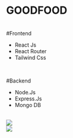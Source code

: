 <h1>G O O D F O O D</h1> 
<br>
#Frontend
<ul><li>React Js</li>
<li>React Router</li>
<li>Tailwind Css</li>
</ul>
  <br>
  
#Backend
<ul>
<li>Node.Js</li>
<li>Express.Js</li>
<li>Mongo DB</li>
</ul>

<br>
<img src='https://github.com/Divyesh411k/GOODFOOD/assets/130053296/c2fb4e7e-0454-4843-b036-bf5e71aeed38'>
<br>
<img src='https://github.com/Divyesh411k/GOODFOOD/assets/130053296/b262f7dc-843d-4756-8532-c016f25a4e79'>


